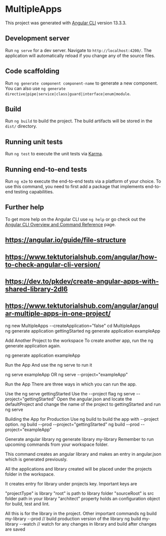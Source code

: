 # MultipleApps

This project was generated with [Angular CLI](https://github.com/angular/angular-cli) version 13.3.3.

## Development server

Run `ng serve` for a dev server. Navigate to `http://localhost:4200/`. The application will automatically reload if you change any of the source files.

## Code scaffolding

Run `ng generate component component-name` to generate a new component. You can also use `ng generate directive|pipe|service|class|guard|interface|enum|module`.

## Build

Run `ng build` to build the project. The build artifacts will be stored in the `dist/` directory.

## Running unit tests

Run `ng test` to execute the unit tests via [Karma](https://karma-runner.github.io).

## Running end-to-end tests

Run `ng e2e` to execute the end-to-end tests via a platform of your choice. To use this command, you need to first add a package that implements end-to-end testing capabilities.

## Further help

To get more help on the Angular CLI use `ng help` or go check out the [Angular CLI Overview and Command Reference](https://angular.io/cli) page.



## https://angular.io/guide/file-structure
## https://www.tektutorialshub.com/angular/how-to-check-angular-cli-version/

## https://dev.to/pkdev/create-angular-apps-with-shared-library-2dl6
## https://www.tektutorialshub.com/angular/angular-multiple-apps-in-one-project/

ng new MultipleApps --createApplication="false"
cd MultipleApps  
ng generate application gettingStarted 
ng generate application exampleApp

Add Another Project to the workspace
To create another app, run the ng generate application again.

ng generate application exampleApp
 
Run the App
And use the ng serve to run it
 
ng serve exampleApp
OR
ng serve --project="exampleApp"
 
Run the App
There are three ways in which you can run the app.

Use the ng serve gettingStarted
Use the --project flag ng serve --project="gettingStarted"
Open the angular.json and locate the defaultProject and change the name of the project to gettingStarted and run ng serve


Building the App for Production
Use ng build to build the app with --project option.
ng build --prod --project="gettingStarted"
ng build --prod --project="exampleApp"



Generate angular library
ng generate library my-library
Remember to run upcoming commands from your workspace folder.

This command creates an angular library and makes an entry in angular.json which is generated previously.

All the applications and library created will be placed under the projects folder in the workspace.


It creates entry for library under projects key. Important keys are

"projectType" is library
"root" is path to library folder
"sourceRoot" is src folder path in your library
"architect" property holds an configuration object for build, test and lint.

All this is for the library in the project.
Other important commands
ng build my-library --prod // build production version of the library 
ng build my-library --watch // watch for any changes in library and build after changes are saved 
